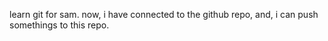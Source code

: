 learn git for sam.
now, i have connected to the github repo,
and, i can push somethings to this repo.
